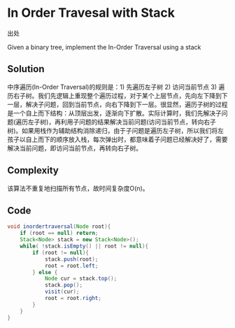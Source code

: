 # In Order Travesal with Stack

出处

Given a binary tree, implement the In-Order Traversal using a stack

## Solution

中序遍历(In-Order Traversal)的规则是：1) 先遍历左子树 2) 访问当前节点 3) 遍历右子树。我们先逻辑上重现整个遍历过程，对于某个上层节点，先向左下降到下一层，解决子问题，回到当前节点，向右下降到下一层。很显然，遍历子树的过程是一个自上而下结构：从顶层出发，逐渐向下扩散。实际计算时，我们先解决子问题(遍历左子树)，再利用子问题的结果解决当前问题(访问当前节点，转向右子树)。如果用栈作为辅助结构消除递归，由于子问题是遍历左子树，所以我们将左孩子以自上而下的顺序放入栈，每次弹出时，都意味着子问题已经解决好了，需要解决当前问题，即访问当前节点，再转向右子树。

## Complexity

该算法不重复地扫描所有节点，故时间复杂度O(n)。

## Code

```java
void inordertraversal(Node root){
	if (root == null) return;
	Stack<Node> stack = new Stack<Node>();
	while( !stack.isEmpty() || root != null){
		if (root != null){
			stack.push(root);
			root = root.left;
		} else {
			Node cur = stack.top();
			stack.pop();
			visit(cur);
			root = root.right;
		}
	}
}
```

